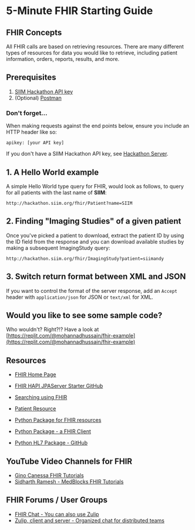 # 5-Minute FHIR Starting Guide

## FHIR Concepts
All FHIR calls are based on retrieving resources. There are many different types of resources for data you would like to retrieve, including patient information, orders, reports, results, and more.

## Prerequisites
1. [SIIM Hackathon API key](../getting-started/hackathon-server.md)
2. (Optional) [Postman](https://www.postman.com/)

### Don't forget...
When making requests against the end points below, ensure you include an HTTP header like so: 

`apikey: [your API key]`

If you don't have a SIIM Hackathon API key, see [Hackathon Server](../getting-started/hackathon-server.md).

## 1. A Hello World example
A simple Hello World type query for FHIR, would look as follows, to query for all patients with the last name of **SIIM**: 

``http://hackathon.siim.org/fhir/Patient?name=SIIM``

## 2. Finding "Imaging Studies" of a given patient
Once you've picked a patient to download, extract the patient ID by using the ID field from the response and you can download available studies by making a subsequent ImagingStudy query: 

```http://hackathon.siim.org/fhir/ImagingStudy?patient=siimandy```

## 3. Switch return format between XML and JSON
If you want to control the format of the server response, add an `Accept` header with `application/json` for JSON or `text/xml` for XML.

## Would you like to see some sample code? 
Who wouldn't? Right?!? Have a look at [https://replit.com/@mohannadhussain/fhir-example](https://replit.com/@mohannadhussain/fhir-example)


## Resources
* [FHIR Home Page](https://www.hl7.org/fhir/index.html)
* [FHIR HAPI JPAServer Starter GitHub](https://github.com/hapifhir/hapi-fhir-jpaserver-starter)
* [Searching using FHIR](https://www.hl7.org/fhir/search.html)
* [Patient Resource](https://www.hl7.org/fhir/patient.html)


* [Python Package for FHIR resources](https://pypi.org/project/fhir.resources/)
* [Python Package - a FHIR Client](https://github.com/smart-on-fhir/client-py)

* [Python HL7 Package - GitHub](https://github.com/crs4/hl7apy)

## YouTube Video Channels for FHIR

* [Gino Canessa FHIR Tutorials](https://www.youtube.com/@GinoCanessa)
* [Sidharth Ramesh - MedBlocks FHIR Tutorials](https://www.youtube.com/@medblocks)

## FHIR Forums / User Groups

* [FHIR Chat - You can also use Zulip](https://chat.fhir.org/)
* [Zulip, client and server - Organized chat for distributed teams](https://zulip.com/)









